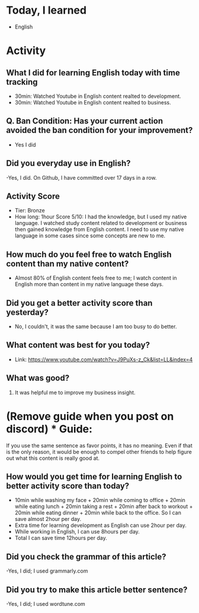# Today, I learned 
- English

# Activity
## What I did for learning English today with time tracking
- 30min: Watched Youtube in English content realted to development.
- 30min: Watched Youtube in English content realted to business.

## Q. Ban Condition: Has your current action avoided the ban condition for your improvement?
- Yes I did

## Did you everyday use in English?
-Yes, I did. On Github, I have committed over 17 days in a row.

## Activity Score
- Tier: Bronze
- How long: 1hour
Score 5/10: I had the knowledge, but I used my native language. I watched study content related to development or business then gained knowledge from English content. I need to use my native language in some cases since some concepts are new to me.

## How much do you feel free to watch English content than my native content?
- Almost 80% of English content feels free to me; I watch content in English more than content in my native language these days.

## Did you get a better activity score than yesterday?
- No, I couldn't, it was the same because I am too busy to do better.

## What content was best for you today?
- Link: https://www.youtube.com/watch?v=J9PuXs-z_Ck&list=LL&index=4

## What was good?
1. It was helpful me to improve my business insight.

# (Remove guide when you post on discord) * Guide:
If you use the same sentence as favor points, it has no meaning. 
Even if that is the only reason, it would be enough to compel other friends to help figure out what this content is really good at.

## How would you get time for learning English to better activity score than today?
- 10min while washing my face + 20min while coming to office + 20min while eating lunch + 20min taking a rest + 20min after back to workout + 20min while eating dinner + 20min while back to the office. So I can save almost 2hour per day.
- Extra time for learning development as English can use 2hour per day.
- While working in English, I can use 8hours per day.
- Total I can save time 12hours per day.

## Did you check the grammar of this article?
-Yes, I did; I used grammarly.com 

## Did you try to make this article better sentence?
-Yes, I did; I used wordtune.com
